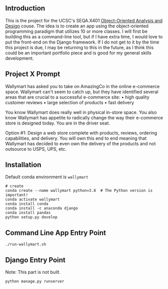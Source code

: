 ## Introduction

This is the project for the UCSC's SEQA.X401 [Object-Oriented Analysis and Design](https://www.ucsc-extension.edu/courses/object-oriented-analysis-and-design/) couse. The idea is to create an app using the object-oriented programming paradigm that utilizes 10 or more classes. I will first be building this as a command-line tool, but if I have extra time, I would love to put the front-end on the Django framework. If I do not get to it by the time this project is due, I may be returning to this in the future, as I think this could be an important portfolio piece and is good for my general skills development.



## Project X Prompt

Wallymart has asked you to take on AmazingCo in the online e-commerce space. Wallymart can't seem to catch up, but they have identified several areas that are crucial to a successful e-commerce site:
• high quality customer reviews
• large selection of products
• fast delivery

You know Wallymart does really well in physical in-store space. You also know Wallymart has appetite to radically change the way their e-commerce store is designed today.
You are in the driver seat.

Option #1: Design a web store complete with products, reviews, ordering capabilities, and delivery. You will own this end to end meaning that Wallymart has decided to even own the delivery of the products and not outsource to USPS, UPS, etc.



## Installation

Default conda environment is `wallymart`

```django
# create
conda create --name wallymart python=3.8  # The Python version is important!
conda activate wallymart
conda install conda
conda install -c anaconda django
conda install pandas
python setup.py develop
```



## Command Line App Entry Point

```django
./run-wallymart.sh
```



## Django Entry Point

Note: This part is not built.

```django
python manage.py runserver
```
